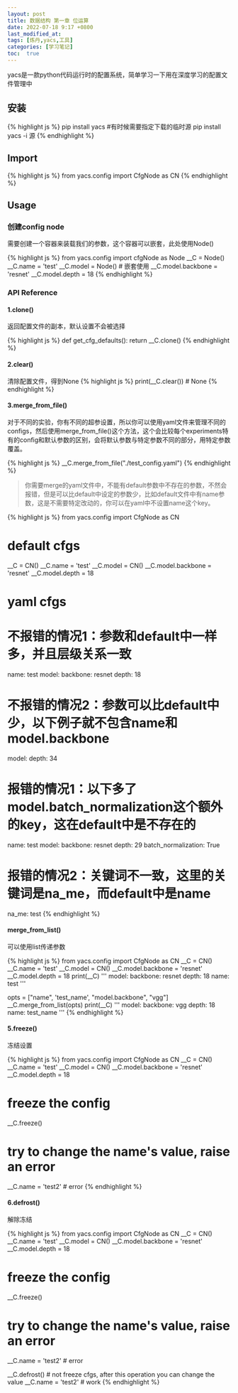 ```yaml
---
layout: post
title: 数据结构 第一章 位运算
date: 2022-07-18 9:17 +0800
last_modified_at: 
tags: [炼丹,yacs,工具]
categories: [学习笔记]
toc:  true
---
```


yacs是一款python代码运行时的配置系统，简单学习一下用在深度学习的配置文件管理中

## 安装

{% highlight js %}
pip install yacs
#有时候需要指定下载的临时源
pip install yacs -i 源
{% endhighlight %}

## Import

{% highlight js %}
from yacs.config import CfgNode as CN
{% endhighlight %}

## Usage

### 创建config node

需要创建一个容器来装载我们的参数，这个容器可以嵌套，此处使用Node()

{% highlight js %}
from yacs.config import cfgNode as Node
__C = Node()
__C.name = 'test'
__C.model = Node()  # 嵌套使用
__C.model.backbone = 'resnet'
__C.model.depth = 18
{% endhighlight %}

### API Reference

#### 1.clone()

返回配置文件的副本，默认设置不会被选择

{% highlight js %}
def get_cfg_defaults():
	return __C.clone()
{% endhighlight %}

#### 2.clear()

清除配置文件，得到None
{% highlight js %}
print(__C.clear())  # None
{% endhighlight %}

#### 3.merge_from_file()

对于不同的实验，你有不同的超参设置，所以你可以使用yaml文件来管理不同的configs，然后使用merge_from_file()这个方法，这个会比较每个experiments特有的config和默认参数的区别，会将默认参数与特定参数不同的部分，用特定参数覆盖。

{% highlight js %}
__C.merge_from_file("./test_config.yaml")
{% endhighlight %}

 >你需要merge的yaml文件中，不能有default参数中不存在的参数，不然会报错，但是可以比default中设定的参数少，比如default文件中有name参数，这是不需要特定改动的，你可以在yaml中不设置name这个key。

{% highlight js %}
from yacs.config import CfgNode as CN
# default cfgs
__C = CN()
__C.name = 'test'
__C.model = CN()
__C.model.backbone = 'resnet'
__C.model.depth = 18

# yaml cfgs
# 不报错的情况1：参数和default中一样多，并且层级关系一致
name: test
model:
    backbone: resnet
    depth: 18

# 不报错的情况2：参数可以比default中少，以下例子就不包含name和model.backbone
model: 
    depth: 34

# 报错的情况1：以下多了model.batch_normalization这个额外的key，这在default中是不存在的
name: test
model:
    backbone: resnet
    depth: 29
    batch_normalization: True

# 报错的情况2：关键词不一致，这里的关键词是na_me，而default中是name
na_me: test
{% endhighlight %}

#### merge_from_list()

可以使用list传递参数

{% highlight js %}
from yacs.config import CfgNode as CN
__C = CN()
__C.name = 'test'
__C.model = CN()
__C.model.backbone = 'resnet'
__C.model.depth = 18
print(__C)
'''
model:
  backbone: resnet
  depth: 18
name: test
'''

opts = ["name", 'test_name', "model.backbone", "vgg"]
__C.merge_from_list(opts)
print(__C)
'''
model:
  backbone: vgg
  depth: 18
name: test_name
'''
{% endhighlight %}

#### 5.freeze()

冻结设置

{% highlight js %}
from yacs.config import CfgNode as CN
__C = CN()
__C.name = 'test'
__C.model = CN()
__C.model.backbone = 'resnet'
__C.model.depth = 18

# freeze the config
__C.freeze()
# try to change the name's value, raise an error
__C.name = 'test2'  # error
{% endhighlight %}

#### 6.defrost()

解除冻结

{% highlight js %}
from yacs.config import CfgNode as CN
__C = CN()
__C.name = 'test'
__C.model = CN()
__C.model.backbone = 'resnet'
__C.model.depth = 18

# freeze the config
__C.freeze()
# try to change the name's value, raise an error
__C.name = 'test2'  # error

__C.defrost()  # not freeze cfgs, after this operation you can change the value
__C.name = 'test2'  # work
{% endhighlight %}
